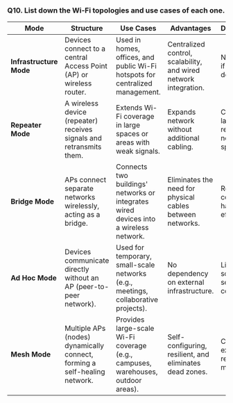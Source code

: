 
### Q10. List down the Wi-Fi topologies and use cases of each one.


| Mode             | Structure                                                                 | Use Cases                                                                                  | Advantages                                              | Disadvantages                                     |
|-----------------|---------------------------------------------------------------------------|------------------------------------------------------------------------------------------|---------------------------------------------------------|--------------------------------------------------|
| **Infrastructure Mode** | Devices connect to a central Access Point (AP) or wireless router. | Used in homes, offices, and public Wi-Fi hotspots for centralized management.              | Centralized control, scalability, and wired network integration. | Network failure if the AP goes down.            |
| **Repeater Mode**       | A wireless device (repeater) receives signals and retransmits them. | Extends Wi-Fi coverage in large spaces or areas with weak signals.                        | Expands network without additional cabling.              | Can introduce latency and reduce network speed.  |
| **Bridge Mode**        | APs connect separate networks wirelessly, acting as a bridge.       | Connects two buildings' networks or integrates wired devices into a wireless network.     | Eliminates the need for physical cables between networks. | Requires compatible hardware for efficient setup. |
| **Ad Hoc Mode**        | Devices communicate directly without an AP (peer-to-peer network). | Used for temporary, small-scale networks (e.g., meetings, collaborative projects).       | No dependency on external infrastructure.               | Limited scalability and security concerns.       |
| **Mesh Mode**          | Multiple APs (nodes) dynamically connect, forming a self-healing network. | Provides large-scale Wi-Fi coverage (e.g., campuses, warehouses, outdoor areas). | Self-configuring, resilient, and eliminates dead zones. | Can be expensive and requires multiple APs.     |
